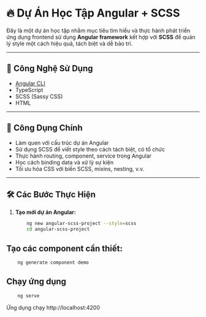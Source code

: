 # 🔥 Dự Án Học Tập Angular + SCSS

Đây là một dự án học tập nhằm mục tiêu tìm hiểu và thực hành phát triển ứng dụng frontend sử dụng **Angular framework** kết hợp với **SCSS** để quản lý style một cách hiệu quả, tách biệt và dễ bảo trì.

---

## 🚀 Công Nghệ Sử Dụng

- [Angular CLI](https://angular.io/cli)
- TypeScript
- SCSS (Sassy CSS)
- HTML

---

## 📌 Công Dụng Chính

- Làm quen với cấu trúc dự án Angular
- Sử dụng SCSS để viết style theo cách tách biệt, có tổ chức
- Thực hành routing, component, service trong Angular
- Học cách binding data và xử lý sự kiện
- Tối ưu hóa CSS với biến SCSS, mixins, nesting, v.v.

---

## 🛠️ Các Bước Thực Hiện
1. **Tạo mới dự án Angular:**
   ```bash
       ng new angular-scss-project --style=scss
       cd angular-scss-project
   ```
## Tạo các component cần thiết:
  ```bash
      ng generate component demo
  ```
## Chạy ứng dụng
  ```bash
      ng serve
  ```
Ứng dụng chạy http://localhost:4200
